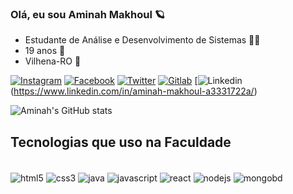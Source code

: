 ### Olá, eu sou Aminah Makhoul 🪐
- Estudante de Análise e Desenvolvimento de Sistemas 👩‍💻
- 19 anos 🦋
- Vilhena-RO 📍

[![Instagram](https://img.shields.io/badge/Instagram-E4405F?style=for-the-badge&logo=instagram&logoColor=white)](https://instagram.com/sra_hastings?igshid=MzNlNGNkZWQ4Mg==)
[![Facebook](https://img.shields.io/badge/Facebook-1877F2?style=for-the-badge&logo=facebook&logoColor=white)](https://www.facebook.com/aminah.makhoul?mibextid=ZbWKwL)
[![Twitter](https://img.shields.io/badge/Twitter-1DA1F2?style=for-the-badge&logo=twitter&logoColor=white)](https://twitter.com/AminahMakhoul1?t=PcoW3PRfmQhiz2_eM71yEg&s=03)
[![Gitlab](https://img.shields.io/badge/GitLab-330F63?style=for-the-badge&logo=gitlab&logoColor=white)](https://gitlab.fslab.dev/AminahMakhoul1)
[![Linkedin](https://img.shields.io/badge/LinkedIn-0077B5?style=for-the-badge&logo=linkedin&logoColor=white)(https://www.linkedin.com/in/aminah-makhoul-a3331722a/)

![Aminah's GitHub stats](https://github-readme-stats.vercel.app/api?username=AminahMakhoul10&show_icons=true&theme=synthwave)

## Tecnologias que uso na Faculdade

<div style="display: inline_block"></br>
 <img align="center" alt="html5" src= "https://img.shields.io/badge/HTML5-E34F26?style=for-the-badge&logo=html5&logoColor=white"/>
 <img align="center" alt="css3" src= "https://img.shields.io/badge/CSS3-1572B6?style=for-the-badge&logo=css3&logoColor=white"/>
 <img align="center" alt="java" src= "https://img.shields.io/badge/Java-ED8B00?style=for-the-badge&logo=openjdk&logoColor=white"/>
 <img align="center" alt="javascript" src= "https://img.shields.io/badge/JavaScript-F7DF1E?style=for-the-badge&logo=javascript&logoColor=black"/>
 <img align="center" alt="react" src= "https://img.shields.io/badge/React-20232A?style=for-the-badge&logo=react&logoColor=61DAFB"/>
 <img align="center" alt="nodejs" src= "https://img.shields.io/badge/Node.js-43853D?style=for-the-badge&logo=node.js&logoColor=white"/>
 <img align="center" alt="mongobd" src= "https://img.shields.io/badge/MongoDB-4EA94B?style=for-the-badge&logo=mongodb&logoColor=white"/>

</div><br/>




